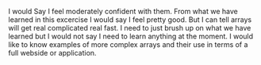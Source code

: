 I would Say I feel moderately confident with them. From what we have learned in this excercise I would say I feel pretty good. But I can tell arrays will get real complicated real fast.
I need to just brush up on what we have learned but I would not say I need to learn anything at the moment.
I would like to know examples of more complex arrays and their use in terms of a full webside or application. 